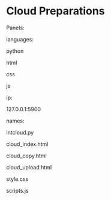 # Cloud Preparations
Panels:

 languages:

   python

   html

   css

   js

 ip:

  127.0.0.1:5900

 names:

  intcloud.py

  cloud_index.html

  cloud_copy.html

  cloud_upload.html

  style.css

  scripts.js

 